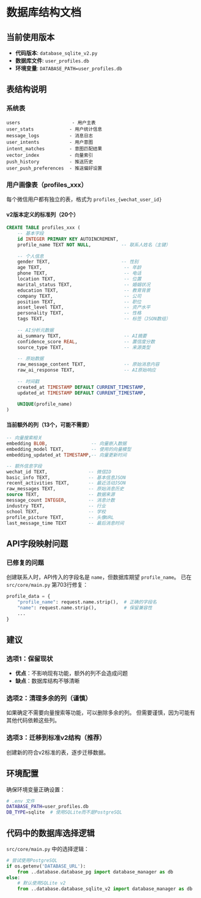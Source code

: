 # 数据库结构文档

## 当前使用版本
- **代码版本**: `database_sqlite_v2.py`
- **数据库文件**: `user_profiles.db`
- **环境变量**: `DATABASE_PATH=user_profiles.db`

## 表结构说明

### 系统表
```
users                   - 用户主表
user_stats             - 用户统计信息
message_logs           - 消息日志
user_intents           - 用户意图
intent_matches         - 意图匹配结果
vector_index           - 向量索引
push_history           - 推送历史
user_push_preferences  - 推送偏好设置
```

### 用户画像表（profiles_xxx）
每个微信用户都有独立的表，格式为 `profiles_{wechat_user_id}`

#### v2版本定义的标准列（20个）
```sql
CREATE TABLE profiles_xxx (
    -- 基本字段
    id INTEGER PRIMARY KEY AUTOINCREMENT,
    profile_name TEXT NOT NULL,           -- 联系人姓名（主键）
    
    -- 个人信息
    gender TEXT,                          -- 性别
    age TEXT,                              -- 年龄
    phone TEXT,                            -- 电话
    location TEXT,                         -- 位置
    marital_status TEXT,                   -- 婚姻状况
    education TEXT,                        -- 教育背景
    company TEXT,                          -- 公司
    position TEXT,                         -- 职位
    asset_level TEXT,                      -- 资产水平
    personality TEXT,                      -- 性格
    tags TEXT,                             -- 标签（JSON数组）
    
    -- AI分析元数据
    ai_summary TEXT,                       -- AI摘要
    confidence_score REAL,                 -- 置信度分数
    source_type TEXT,                      -- 来源类型
    
    -- 原始数据
    raw_message_content TEXT,              -- 原始消息内容
    raw_ai_response TEXT,                  -- AI原始响应
    
    -- 时间戳
    created_at TIMESTAMP DEFAULT CURRENT_TIMESTAMP,
    updated_at TIMESTAMP DEFAULT CURRENT_TIMESTAMP,
    
    UNIQUE(profile_name)
)
```

#### 当前额外的列（13个，可能不需要）
```sql
-- 向量搜索相关
embedding BLOB,                -- 向量嵌入数据
embedding_model TEXT,          -- 使用的向量模型
embedding_updated_at TIMESTAMP,-- 向量更新时间

-- 额外信息字段
wechat_id TEXT,               -- 微信ID
basic_info TEXT,              -- 基本信息JSON
recent_activities TEXT,       -- 最近活动JSON
raw_messages TEXT,            -- 原始消息历史
source TEXT,                  -- 数据来源
message_count INTEGER,        -- 消息计数
industry TEXT,                -- 行业
school TEXT,                  -- 学校
profile_picture TEXT,         -- 头像URL
last_message_time TEXT        -- 最后消息时间
```

## API字段映射问题

### 已修复的问题
创建联系人时，API传入的字段名是 `name`，但数据库期望 `profile_name`。
已在 `src/core/main.py` 第703行修复：
```python
profile_data = {
    "profile_name": request.name.strip(),  # 正确的字段名
    "name": request.name.strip(),          # 保留兼容性
    ...
}
```

## 建议

### 选项1：保留现状
- **优点**：不影响现有功能，额外的列不会造成问题
- **缺点**：数据库结构不够清晰

### 选项2：清理多余的列（谨慎）
如果确定不需要向量搜索等功能，可以删除多余的列。
但需要谨慎，因为可能有其他代码依赖这些列。

### 选项3：迁移到标准v2结构（推荐）
创建新的符合v2标准的表，逐步迁移数据。

## 环境配置

确保环境变量正确设置：
```bash
# .env 文件
DATABASE_PATH=user_profiles.db
DB_TYPE=sqlite  # 使用SQLite而不是PostgreSQL
```

## 代码中的数据库选择逻辑

`src/core/main.py` 中的选择逻辑：
```python
# 尝试使用PostgreSQL
if os.getenv('DATABASE_URL'):
    from ..database.database_pg import database_manager as db
else:
    # 默认使用SQLite v2
    from ..database.database_sqlite_v2 import database_manager as db
```